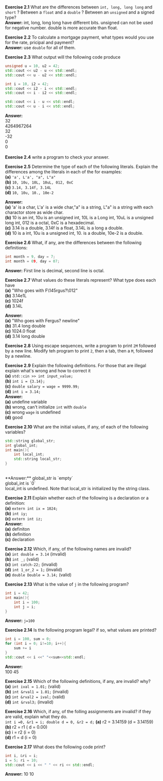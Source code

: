 **Exercise 2.1** What are the differences between `int, long, long long` and `short` ? Between a `float` and a `double` ? Between an `unsigned` and a signed type?<br/>
**Answer:** int, long, long long have different bits. unsigned can not be used for negative number. double is more accurate than float.


**Exercise 2.2** To calculate a mortgage payment, what types would you use for the rate, pricipal and payment?<br />
**Answer:** use `double` for all of them.


**Exercise 2.3** What output will the following code produce <br />
```cpp
unsigned u = 10, u2 = 42;
std::cout << u2 - u << std::endl;
std::cout << u - u2 << std::endl;

int i = 10, i2 = 42;
std::cout << i2 - i << std::endl;
std::cout << i - i2 << std::endl;

std::cout << i - u << std::endl;
std::cout << u - i << std::endl;
```
**Answer:** <br />
32 <br />
4264967264 <br />
32 <br />
-32 <br />
0 <br />
0 <br /><br />
**Exercise 2.4** write a program to check your answer.


**Exercise 2.5** Determine the type of each of the following literals. Explain the differences among the literals in each of the for examples: <br />
**(a)** `'a', L'a', "a", L"a"` <br />
**(b)** `10, 10u, 10L, 10uL, 012, 0xC` <br />
**(c)** `3.14, 3.14f, 3.14L` <br />
**(d)** `10, 10u, 10., 10e-2`  <br />

**Answer:** <br />
**(a)** 'a' is a char, L'a' is a wide char,"a" is a string, L"a" is a string with each charactor store as wide char.<br />
**(b)** 10 is an int, 10u is an unsigned int, 10L is a Long int, 10uL is a unsigned long int, 012 is a octal, 0xC is a hexadecimal.<br />
**(c)** 3.14 is a double, 3.14f is a float, 3.14L is a long a double. <br />
**(d)** 10 is a int, 10u is a unsigned int, 10. is a double, 10e-2 is a double.


**Exercise 2.6** What, if any, are the differences between the following definitions:<br />
```cpp
int month = 9, day = 7;
int month = 09, day = 07;
```
**Answer:** First line is decimal, second line is octal.


**Exercise 2.7** What values do these literals represent? What type does each have <br />
**(a)** "Who goes with F\145rgus?\012"<br />
**(b)** 3.14e1L <br />
**(c)** 1024f <br />
**(d)** 3.14L <br />

**Answer:** <br />
**(a)** "Who goes with Fergus? newline" <br />
**(b)** 31.4 long double <br />
**(c)** 1024.0 float <br />
**(d)** 3.14 long double


**Exercise 2.8** Using escape sequences, write a program to print `2M` followed by a new line. Modify teh program to print `2`, then a tab, then a `M`, followed by a newline.



**Exercise 2.9** Explain the following definitions. For those that are illegal explain what's wrong and how to correct it <br />
**(a)** `std::cin >> int input_value;`<br />
**(b)** `int i = {3.14};`<br />
**(c)** `double salary = wage = 9999.99;`<br />
**(d)** `int i = 3.14;`<br />
**Answer:** <br />
**(a)** undefine variable <br />
**(b)** wrong, can't initialize `int` with `double`<br />
**(c)** wrong `wage` is undefined  <br />
**(d)** good


**Exercise 2.10** What are the initial values, if any, of each of the following variables?<br />
```cpp
std::string global_str;
int global_int;
int main(){
    int local_int;
    std::string local_str;
}
```
<br />
**Answer:** global_str is `empty`<br />
global_int is `0`<br />
local_int is undefined. Note that local_str is initialized by the string class.


**Exercise 2.11** Explain whether each of the following is a declaration or a definition:<br />
**(a)** `extern int ix = 1024;`<br />
**(b)** `int iy;`<br />
**(c)** `extern int iz;`<br />
**Answer:** <br />
**(a)** definiton <br />
**(b)** definition<br />
**(c)** declaration


**Exercise 2.12** Which, if any, of the following names are invalid?<br />
**(a)** `int double = 3.14` (invalid)<br />
**(b)** `int _;` (valid)<br />
**(c)** `int catch-22;` (invalid)<br />
**(d)** `int 1_or_2 = 1;` (invalid) <br />
**(e)** `double Double = 3.14;` (valid)


**Exercise 2.13** What is the value of `j` in the following program?<br />
```cpp
int i = 42;
int main(){
    int i = 100;
    int j = i;
}
```
**Answer:** `j=100`


**Exercise 2.14** Is the following program legal? if so, what values are printed?<br />
```cpp
int i = 100, sum = 0;
for (int i = 0; i!=10; i++){
    sum += i
}
std::cout << i <<" "<<sum<<std::endl;
```
**Answer:**<br />
100 45


**Exercise 2.15** Which of the following definitions, if any, are invalid? why?<br />
**(a)** `int ival = 1.01;` (valid)<br />
**(b)** `int &rval1 = 1.01;` (invalid)<br />
**(c)** `int &rval2 = ival;` (valid)<br />
**(d)** `int &rval3;` (invalid)


**Exercise 2.16** Which, if any, of the folling assignments are invalid? if they are valid, explain what they do.<br />
`int i =0, &r1 = i; double d = 0, &r2 = d;`
**(a)** r2 = 3.14159 (d = 3.14159)<br />
**(b)** r2 = r1 ( d = 0.00) <br />
**(c)** i = r2 (i = 0) <br />
**(d)** r1 = d (i = 0)


**Exercise 2.17** What does the following code print?<br />
```cpp
int i, &ri = i;
i = 5; ri = 10;
std::cout << i << " " << ri << std::endl;
```
**Answer:** 10 10



